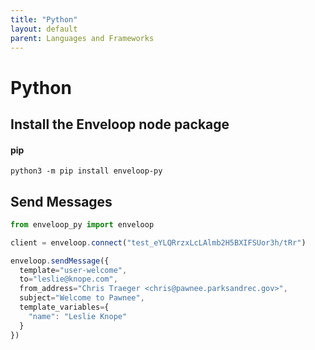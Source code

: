 ```yaml
---
title: "Python"
layout: default
parent: Languages and Frameworks
---
```


# Python

## Install the Enveloop node package

#### pip

```
python3 -m pip install enveloop-py
```

## Send Messages

```javascript
from enveloop_py import enveloop

client = enveloop.connect("test_eYLQRrzxLcLAlmb2H5BXIFSUor3h/tRr")

enveloop.sendMessage({
  template="user-welcome",
  to="leslie@knope.com",
  from_address="Chris Traeger <chris@pawnee.parksandrec.gov>",
  subject="Welcome to Pawnee",
  template_variables={
    "name": "Leslie Knope"
  }
})
```
